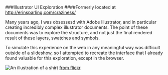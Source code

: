 ###Illustrator UI Exploration
####Formerly located at http://erinsparling.com/craziness/

Many years ago, I was obsessesd with Adobe Illustrator, and in particular creating incredibly complex illustrator documents. The point of these documents was to explore the structure, and not just the final rendered result of these layers, swatches and symbols. 

To simulate this experience on the web in any meaningful way was difficult outside of a slideshow, so I attempted to recreate the interface that I already found valuable for this exploration, except in the browser.

![An illustration of a shirt](http://farm1.staticflickr.com/30/54682067_d3b2ce838b_z.jpg)
[from flickr](http://www.flickr.com/photos/59663818@N00/54682067/)